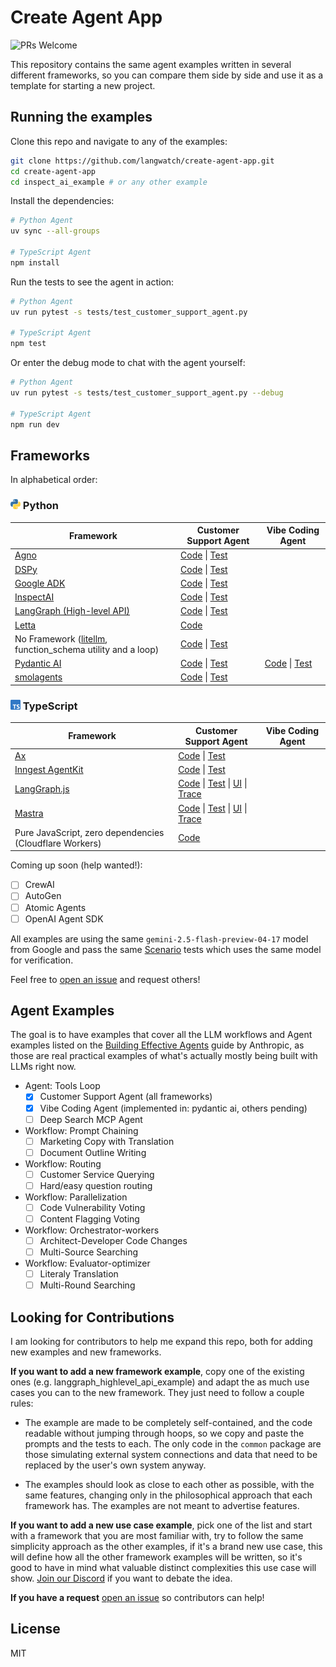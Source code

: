 # Create Agent App

![PRs Welcome](https://camo.githubusercontent.com/02856e08e249f91890ab08c5770b25afe81dcf939e840c4f66bbc2c901ddb39f/68747470733a2f2f696d672e736869656c64732e696f2f62616467652f5052732d77656c636f6d652d677265656e2e737667)

This repository contains the same agent examples written in several different frameworks, so you can compare them side by side and use it as a template for starting a new project.

## Running the examples

Clone this repo and navigate to any of the examples:

```bash
git clone https://github.com/langwatch/create-agent-app.git
cd create-agent-app
cd inspect_ai_example # or any other example
```

Install the dependencies:

```bash
# Python Agent
uv sync --all-groups

# TypeScript Agent
npm install
```

Run the tests to see the agent in action:

```bash
# Python Agent
uv run pytest -s tests/test_customer_support_agent.py

# TypeScript Agent
npm test
```

Or enter the debug mode to chat with the agent yourself:

```bash
# Python Agent
uv run pytest -s tests/test_customer_support_agent.py --debug

# TypeScript Agent
npm run dev
```

## Frameworks

In alphabetical order:

### <img src="./create_agent_app/priv/python.svg" alt="Python" width="16" height="16"> Python

| Framework                                                                                        | Customer Support Agent                                                                                                                                | Vibe Coding Agent                                                                                                   |
| ------------------------------------------------------------------------------------------------ | ----------------------------------------------------------------------------------------------------------------------------------------------------- | ------------------------------------------------------------------------------------------------------------------- |
| [Agno](https://github.com/agno-agi/agno)                                                         | [Code](./agno_example/customer_support_agent.py) \| [Test](./agno_example/tests/test_customer_support_agent.py)                                       |                                                                                                                     |
| [DSPy](https://github.com/stanfordnlp/dspy)                                                      | [Code](./dspy_example/customer_support_agent.py) \| [Test](./dspy_example/tests/test_customer_support_agent.py)                                       |                                                                                                                     |
| [Google ADK](https://github.com/google/adk-python)                                               | [Code](./google_adk_example/customer_support_agent.py) \| [Test](./google_adk_example/tests/test_customer_support_agent.py)                           |                                                                                                                     |
| [InspectAI](https://github.com/UKGovernmentBEIS/inspect_ai)                                      | [Code](./inspect_ai_example/customer_support_agent.py) \| [Test](./inspect_ai_example/tests/test_customer_support_agent.py)                           |                                                                                                                     |
| [LangGraph (High-level API)](https://github.com/langchain-ai/langgraph)                          | [Code](./langgraph_highlevel_api_example/customer_support_agent.py) \| [Test](./langgraph_highlevel_api_example/tests/test_customer_support_agent.py) |                                                                                                                     |
| [Letta](https://github.com/letta-ai/letta)                                                       | [Code](./letta_example/customer_support_agent.py)                                                                                                     |                                                                                                                     |
| No Framework ([litellm](https://github.com/BerriAI/litellm), function_schema utility and a loop) | [Code](./no_framework_example/customer_support_agent.py) \| [Test](./no_framework_example/tests/test_customer_support_agent.py)                       |                                                                                                                     |
| [Pydantic AI](https://github.com/pydantic/pydantic-ai)                                           | [Code](./pydantic_ai_example/customer_support_agent.py) \| [Test](./pydantic_ai_example/tests/test_customer_support_agent.py)                         | [Code](./pydantic_ai_example/vibe_coding_agent.py) \| [Test](./pydantic_ai_example/tests/test_vibe_coding_agent.py) |
| [smolagents](https://github.com/huggingface/smolagents)                                          | [Code](./smolagents_example/customer_support_agent.py) \| [Test](./smolagents_example/tests/test_customer_support_agent.py)                           |                                                                                                                     |

### <img src="./create_agent_app/priv/typescript.svg" alt="TypeScript" width="16" height="16"> TypeScript

| Framework                                                   | Customer Support Agent                                                                                                                                                                                                                               | Vibe Coding Agent |
| ----------------------------------------------------------- | ---------------------------------------------------------------------------------------------------------------------------------------------------------------------------------------------------------------------------------------------------- | ----------------- |
| [Ax](https://github.com/ax-llm/ax)                          | [Code](./ax_example/src/customer-support-agent.ts) \| [Test](./ax_example/src/customer-support-agent.test.ts)                                                                                                                                        |                   |
| [Inngest AgentKit](https://github.com/inngest/agent-kit)    | [Code](./inngest_agent_kit_example/agents/customer-support-agent.ts) \| [Test](./inngest_agent_kit_example/agents/customer-support-agent.test.ts)                                                                                                    |                   |
| [LangGraph.js](https://github.com/langchain-ai/langgraphjs) | [Code](./langgraph_js_example/agents/customer-support-agent.ts) \| [Test](./langgraph_js_example/agents/customer-support-agent.test.ts) \| [UI](./langgraph_js_example/src/App.tsx) \| [Trace](https://app.langwatch.ai/share/ddcuQ7JTgEa7qrIaxGVJe) |                   |
| [Mastra](https://github.com/mastra-ai/mastra)               | [Code](./mastra_example/mastra/agents/customer-support-agent.ts) \| [Test](./mastra_example/mastra/agents/customer-support-agent.test.ts) \| [UI](./mastra_example/src/App.tsx) \| [Trace](https://app.langwatch.ai/share/z1qJYZcmVQH3NrxmGNEMf)     |                   |
| Pure JavaScript, zero dependencies (Cloudflare Workers)     | [Code](./cloudflare_worker_example_no_dependencies/index.js)                                                                                                                                                                                         |                   |

Coming up soon (help wanted!):

- [ ] CrewAI
- [ ] AutoGen
- [ ] Atomic Agents
- [ ] OpenAI Agent SDK

All examples are using the same `gemini-2.5-flash-preview-04-17` model from Google and pass the same [Scenario](https://github.com/langwatch/scenario) tests which uses the same model for verification.

Feel free to [open an issue](https://github.com/langwatch/create-agent-app/issues) and request others!

## Agent Examples

The goal is to have examples that cover all the LLM workflows and Agent examples listed on the [Building Effective Agents](https://www.anthropic.com/engineering/building-effective-agents) guide by Anthropic, as those are real practical examples of what's actually mostly being built with LLMs right now.

- Agent: Tools Loop
  - [x] Customer Support Agent (all frameworks)
  - [x] Vibe Coding Agent (implemented in: pydantic ai, others pending)
  - [ ] Deep Search MCP Agent
- Workflow: Prompt Chaining
  - [ ] Marketing Copy with Translation
  - [ ] Document Outline Writing
- Workflow: Routing
  - [ ] Customer Service Querying
  - [ ] Hard/easy question routing
- Workflow: Parallelization
  - [ ] Code Vulnerability Voting
  - [ ] Content Flagging Voting
- Workflow: Orchestrator-workers
  - [ ] Architect-Developer Code Changes
  - [ ] Multi-Source Searching
- Workflow: Evaluator-optimizer
  - [ ] Literaly Translation
  - [ ] Multi-Round Searching

## Looking for Contributions

I am looking for contributors to help me expand this repo, both for adding new examples and new frameworks.

**If you want to add a new framework example**, copy one of the existing ones (e.g. langgraph_highlevel_api_example) and adapt the as much use cases you can to the new framework. They just need to follow a couple rules:

- The example are made to be completely self-contained, and the code readable without jumping through hoops, so we copy and paste the prompts and the tests to each. The only code in the `common` package are those simulating external system connections and data that need to be replaced by the user's own system anyway.

- The examples should look as close to each other as possible, with the same features, changing only in the philosophical approach that each framework has. The examples are not meant to advertise features.

**If you want to add a new use case example**, pick one of the list and start with a framework that you are most familiar with, try to follow the same simplicity approach as the other examples, if it's a brand new use case, this will define how all the other framework examples will be written, so it's good to have in mind what valuable distinct complexities this use case will show. [Join our Discord](https://discord.gg/kT4PhDS2gH) if you want to debate the idea.

**If you have a request** [open an issue](https://github.com/langwatch/create-agent-app/issues) so contributors can help!

## License

MIT
